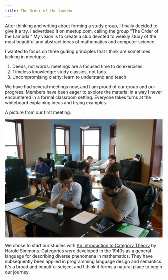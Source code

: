 ```yaml
---
title: The Order of the Lambda
---
```


After thinking and writing about forming a study group, I finally
decided to give it a try. I advertised it on meetup.com, calling
the group "The Order of the Lambda." My vision is to create a club
devoted to weekly study of the most beautiful and abstract ideas
of mathematics and computer science.

I wanted to focus on three guding principles that I think are
sometimes lacking in meetups:

1. Deeds, not words: meetings are a focused time to do exercises.
2. Timeless knowledge: study classics, not fads.
3. Uncompromising clarity: learn to understand and teach.

We have had several meetings now, and I am proud of our group and
our progress. Members have been eager to explore the material in a
way I never encountered in a formal classroom setting. Everyone
takes turns at the whiteboard explaining ideas and trying examples.

A picture from our first meeting.

![first meeting](/images/order-of-lambda.jpg)

We chose to start our studies with [An Introduction to Category
Theory](http://www.amazon.com/Introduction-Category-Theory-Harold-Simmons/dp/0521283043)
by Harold Simmons. Categories were developed in the 1940s as a
general language for describing diverse phenomena in mathematics.
They have subsequently been applied in programming language design
and semantics. It's a broad and beautiful subject and I think it
forms a natural place to begin our journey.
